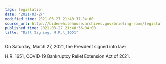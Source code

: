 ```yaml
---
tags: legislation
date: '2021-03-27'
modified_time: 2021-03-27 21:40:37-04:00
source_url: https://bidenwhitehouse.archives.gov/briefing-room/legislation/2021/03/27/bill-signing-h-r-1651/
published_time: 2021-03-27 21:40:36-04:00
title: "Bill Signing: H.R.\_1651"
---
```

 
On Saturday, March 27, 2021, the President signed into law:

H.R. 1651, COVID-19 Bankruptcy Relief Extension Act of 2021.

